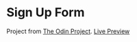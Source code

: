 # Sign Up Form

Project from [The Odin Project](https://www.theodinproject.com/paths/full-stack-javascript/courses/intermediate-html-and-css/lessons/sign-up-form).
[Live Preview ](https://itreykwondo.github.io/signup-form/)
